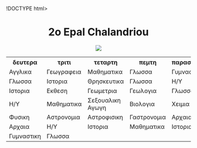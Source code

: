 !DOCTYPE html>
<html lang="en">

<head>
  <meta charset="UTF-8" />
  <meta name="viewport" content="width=device-width, initial-scale=1.0" />
  <link rel="stylesheet" href="style.css" />
  <title>2o Epal Chalandrioy</title>
</head>

<body>
  <center>
    <h1> 2o Epal Chalandriou </h1>
     <img src=https://lh3.googleusercontent.com/p/AF1QipN1GQTNAQm5388R8NI9eKAF54JNrbcCi-4FsASj=s680-w680-h510>
       <table>
  <tr>
    <th>δευτερα</th>
    <th>τριτι</th>
    <th>τεταρτη</th>
    <th>πεμτη</th>
    <th>παρασκευη</th>    
  </tr>
  <tr>
    <td>Αγγλικα</td>
    <td>Γεωγραφεια</td>
    <td>Μαθηματικα</td>
    <td>Γλωσσα</td>
    <td>Γυμναστικη</td>
  </tr>
  <tr>
    <td>Γλωσσα</td>
    <td>Ιστορια</td>
    <td>Θρησκευτικα</td>
    <td>Γλωσσα</td>
    <td>Η/Υ</td>
  </tr>
  <tr>
    <td>Ιστορια</td>
    <td>Εκθεση</td>
    <td>Γεωμετρια</td>
    <td>Γεωλογια</td>
    <td>Γλωσσα</td>
         </tr>
         <tr>
    <td>Η/Υ</td>
    <td>Μαθηματικα</td>
    <td>Σεξουαλικη Αγωγη</td>
    <td>Βιολογια</td>
    <td>Χειμια</td>
         </tr>
         <tr>
    <td>Φυσικη</td>
    <td>Αστρονομια</td>
    <td>Αστροφισικη</td>
    <td>Γαστρονομια</td>
    <td>Αρχαια</td>
         </tr>
         <tr>
    <td>Αρχαια</td>
    <td>Η/Υ</td>
    <td>Ιστορια</td>
    <td>Μαθηματικα</td>
    <td>Ιστορια</td>
         </tr>
         <tr>
    <td>Γυμναστικη</td>
    <td>Γλωσσα</td>
    <td></td>
    <td></td>
    <td></td>
         </tr>
</table>
  </center>
 </body>

</html>
